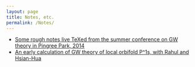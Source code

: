 ```yaml
---
layout: page
title: Notes, etc.
permalink: /Notes/
---
```


 - [Some rough notes live TeXed from the summer conference on GW theory in Pingree Park, 2014](http://ptwiddle.github.io/Pingree2014-GW)
 - [An early calculation of GW theory of local orbifold P^1s, with Rahul and Hsian-Hua](https://people.math.ethz.ch/~rahul/lPab.ps)